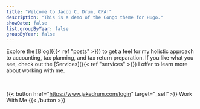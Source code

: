 ```yaml
---
title: "Welcome to Jacob C. Drum, CPA!"
description: "This is a demo of the Congo theme for Hugo."
showDate: false
list.groupByYear: false
groupByYear: false
---
```



Explore the [Blog]({{< ref "posts" >}}) to get a feel for my holistic approach to accounting, tax planning, and tax return preparation. If you like what you see, check out the [Services]({{< ref "services" >}}) I offer to learn more about working with me.

<br>

{{< button href="https://www.jakedrum.com/login" target="_self">}}
Work With Me
{{< /button >}}

